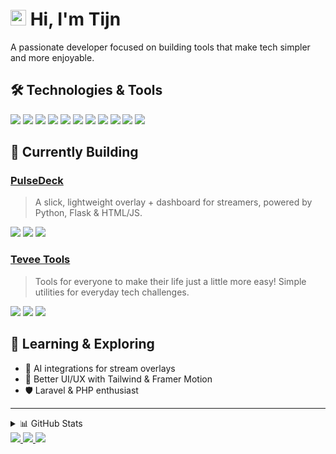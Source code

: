 # <img src="https://raw.githubusercontent.com/Tarikul-Islam-Anik/Animated-Fluent-Emojis/master/Emojis/Hand%20gestures/Waving%20Hand.png" alt="Waving Hand" width="25" height="25" /> Hi, I'm Tijn

<div align="left">
  <p>A passionate developer focused on building tools that make tech simpler and more enjoyable.</p>
</div>

## 🛠️ Technologies & Tools

<p align="left">
  <img src="https://img.shields.io/badge/JavaScript-F7DF1E?style=flat-square&logo=javascript&logoColor=black" />
  <img src="https://img.shields.io/badge/TypeScript-007ACC?style=flat-square&logo=typescript&logoColor=white" />
  <img src="https://img.shields.io/badge/React-20232A?style=flat-square&logo=react&logoColor=61DAFB" />
  <img src="https://img.shields.io/badge/Next.js-000000?style=flat-square&logo=next.js&logoColor=white" />
  <img src="https://img.shields.io/badge/Node.js-43853D?style=flat-square&logo=node.js&logoColor=white" />
  <img src="https://img.shields.io/badge/Python-3776AB?style=flat-square&logo=python&logoColor=white" />
  <img src="https://img.shields.io/badge/Laravel-FF2D20?style=flat-square&logo=laravel&logoColor=white" />
  <img src="https://img.shields.io/badge/Docker-2496ED?style=flat-square&logo=docker&logoColor=white" />
  <img src="https://img.shields.io/badge/Git-F05032?style=flat-square&logo=git&logoColor=white" />
  <img src="https://img.shields.io/badge/Tailwind-38B2AC?style=flat-square&logo=tailwind-css&logoColor=white" />
  <img src="https://img.shields.io/badge/Figma-F24E1E?style=flat-square&logo=figma&logoColor=white" />
</p>

## 🚧 Currently Building

### [PulseDeck](https://github.com/your-username/pulsedeck)

> A slick, lightweight overlay + dashboard for streamers, powered by Python, Flask & HTML/JS.

<p>
  <img src="https://img.shields.io/badge/Python-3776AB?style=flat-square&logo=python&logoColor=white" />
  <img src="https://img.shields.io/badge/Flask-000000?style=flat-square&logo=flask&logoColor=white" />
  <img src="https://img.shields.io/badge/WebSockets-010101?style=flat-square&logo=socket.io&logoColor=white" />
</p>

### [Tevee Tools](https://github.com/your-username/tevee-tools)

> Tools for everyone to make their life just a little more easy! Simple utilities for everyday tech challenges.

<p>
  <img src="https://img.shields.io/badge/JavaScript-F7DF1E?style=flat-square&logo=javascript&logoColor=black" />
  <img src="https://img.shields.io/badge/React-20232A?style=flat-square&logo=react&logoColor=61DAFB" />
  <img src="https://img.shields.io/badge/Node.js-43853D?style=flat-square&logo=node.js&logoColor=white" />
</p>

## 🧠 Learning & Exploring

- 🧪 AI integrations for stream overlays
- 🧩 Better UI/UX with Tailwind & Framer Motion
- 🛡️ Laravel & PHP enthusiast

<hr>

<details>
  <summary>📊 GitHub Stats</summary>
  <br/>
  <img src="https://github-readme-stats.vercel.app/api?username=your-username&show_icons=true&theme=github_dark&hide_border=true&count_private=true" alt="GitHub Stats" width="400px" />
  <img src="https://github-readme-streak-stats.herokuapp.com/?user=your-username&theme=github-dark-blue&hide_border=true" alt="Streak Stats" width="400px" />
</details>

<a href="https://linkedin.com/in/your-username">
  <img src="https://img.shields.io/badge/LinkedIn-0077B5?style=flat-square&logo=linkedin&logoColor=white" />
</a>
<a href="https://twitter.com/your-username">
  <img src="https://img.shields.io/badge/Twitter-1DA1F2?style=flat-square&logo=twitter&logoColor=white" />
</a>
<a href="https://dev.to/your-username">
  <img src="https://img.shields.io/badge/dev.to-0A0A0A?style=flat-square&logo=devdotto&logoColor=white" />
</a>
